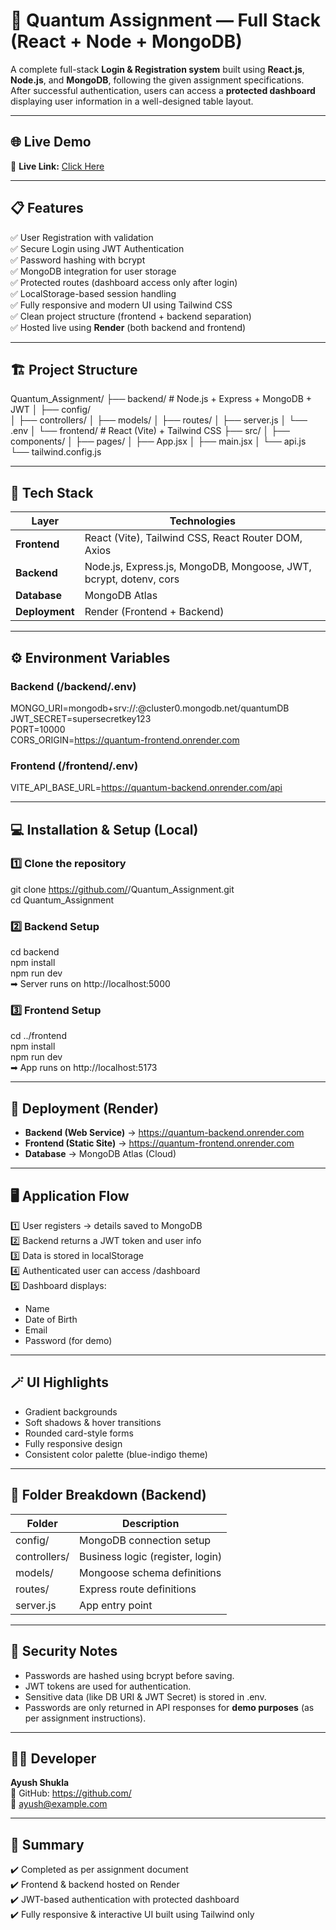 # 🚀 Quantum Assignment — Full Stack (React + Node + MongoDB)

A complete full-stack **Login & Registration system** built using **React.js**, **Node.js**, and **MongoDB**, following the given assignment specifications. After successful authentication, users can access a **protected dashboard** displaying user information in a well-designed table layout.

---

## 🌐 Live Demo  
🔗 **Live Link:** [Click Here](YOUR_LIVE_LINK_HERE)

---

## 📋 Features
✅ User Registration with validation  
✅ Secure Login using JWT Authentication  
✅ Password hashing with bcrypt  
✅ MongoDB integration for user storage  
✅ Protected routes (dashboard access only after login)  
✅ LocalStorage-based session handling  
✅ Fully responsive and modern UI using Tailwind CSS  
✅ Clean project structure (frontend + backend separation)  
✅ Hosted live using **Render** (both backend and frontend)

---

## 🏗️ Project Structure
Quantum_Assignment/
├── backend/        # Node.js + Express + MongoDB + JWT
│   ├── config/     
│   ├── controllers/
│   ├── models/
│   ├── routes/
│   ├── server.js
│   └── .env
│
└── frontend/       # React (Vite) + Tailwind CSS
    ├── src/
    │   ├── components/
    │   ├── pages/
    │   ├── App.jsx
    │   ├── main.jsx
    │   └── api.js
    └── tailwind.config.js

---

## 🧰 Tech Stack
| Layer | Technologies |
|-------|---------------|
| **Frontend** | React (Vite), Tailwind CSS, React Router DOM, Axios |
| **Backend** | Node.js, Express.js, MongoDB, Mongoose, JWT, bcrypt, dotenv, cors |
| **Database** | MongoDB Atlas |
| **Deployment** | Render (Frontend + Backend) |

---

## ⚙️ Environment Variables

### Backend (/backend/.env)
MONGO_URI=mongodb+srv://<username>:<password>@cluster0.mongodb.net/quantumDB  
JWT_SECRET=supersecretkey123  
PORT=10000  
CORS_ORIGIN=https://quantum-frontend.onrender.com  

### Frontend (/frontend/.env)
VITE_API_BASE_URL=https://quantum-backend.onrender.com/api

---

## 💻 Installation & Setup (Local)

### 1️⃣ Clone the repository
git clone https://github.com/<your-username>/Quantum_Assignment.git  
cd Quantum_Assignment

### 2️⃣ Backend Setup
cd backend  
npm install  
npm run dev  
➡ Server runs on http://localhost:5000

### 3️⃣ Frontend Setup
cd ../frontend  
npm install  
npm run dev  
➡ App runs on http://localhost:5173

---

## 🚀 Deployment (Render)
- **Backend (Web Service)** → https://quantum-backend.onrender.com  
- **Frontend (Static Site)** → https://quantum-frontend.onrender.com  
- **Database** → MongoDB Atlas (Cloud)

---

## 🖥️ Application Flow
1️⃣ User registers → details saved to MongoDB  
2️⃣ Backend returns a JWT token and user info  
3️⃣ Data is stored in localStorage  
4️⃣ Authenticated user can access /dashboard  
5️⃣ Dashboard displays:  
   - Name  
   - Date of Birth  
   - Email  
   - Password (for demo)

---

## 🪄 UI Highlights
- Gradient backgrounds  
- Soft shadows & hover transitions  
- Rounded card-style forms  
- Fully responsive design  
- Consistent color palette (blue-indigo theme)

---

## 🧠 Folder Breakdown (Backend)
| Folder | Description |
|---------|-------------|
| config/ | MongoDB connection setup |
| controllers/ | Business logic (register, login) |
| models/ | Mongoose schema definitions |
| routes/ | Express route definitions |
| server.js | App entry point |

---

## 🔐 Security Notes
- Passwords are hashed using bcrypt before saving.  
- JWT tokens are used for authentication.  
- Sensitive data (like DB URI & JWT Secret) is stored in .env.  
- Passwords are only returned in API responses for **demo purposes** (as per assignment instructions).

---

## 👨‍💻 Developer
**Ayush Shukla**  
🔗 GitHub: https://github.com/<your-username>  
📧 ayush@example.com  

---

## 🏁 Summary
✔️ Completed as per assignment document  
✔️ Frontend & backend hosted on Render  
✔️ JWT-based authentication with protected dashboard  
✔️ Fully responsive & interactive UI built using Tailwind only
